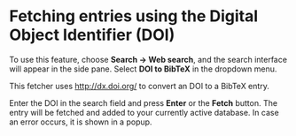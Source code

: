 Fetching entries using the Digital Object Identifier (DOI)
==========================================================

To use this feature, choose **Search -&gt; Web search**, and the search interface will appear in the side pane. Select **DOI to BibTeX** in the dropdown menu.

This fetcher uses <http://dx.doi.org/> to convert an DOI to a BibTeX entry.

Enter the DOI in the search field and press **Enter** or the **Fetch** button. The entry will be fetched and added to your currently active database. In case an error occurs, it is shown in a popup.
